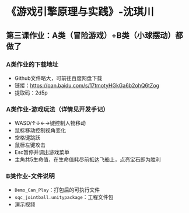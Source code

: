 # 《游戏引擎原理与实践》-沈琪川
## 第三课作业：A类（冒险游戏）+B类（小球摆动）都做了
### A类作业的下载地址
* Github文件略大，可前往百度网盘下载
* 链接：https://pan.baidu.com/s/17tmotyHGkGa6b2ohQ6tZog 
* 提取码：2d5p 
### A类作业-游戏玩法（详情见开发手记）
* WASD/↑↓←→键控制人物移动
* 鼠标移动控制视角变化
* 空格键跳跃
* 鼠标左键攻击
* Esc暂停并调出游戏菜单
* 主角共5生命值，在生命值耗尽前抵达飞船上，点亮宝石即为胜利
### B类作业-文件说明
* `Demo_Can_Play`：打包后的可执行文件
* `sqc_jointball.unitypackage`：工程文件包
* 演示视频
